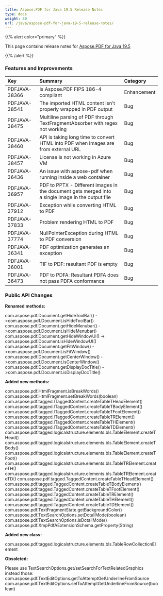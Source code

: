 ```yaml
---
title: Aspose.PDF for Java 19.5 Release Notes
type: docs
weight: 80
url: /java/aspose-pdf-for-java-19-5-release-notes/
---
```


{{% alert color="primary" %}} 

This page contains release notes for [Aspose.PDF for Java 19.5](https://repository.aspose.com/repo/com/aspose/aspose-pdf/19.5/)

{{% /alert %}} 
### **Features and Improvements**

|**Key**|**Summary**|**Category**|
| :- | :- | :- |
|PDFJAVA-38366|Is Aspose.PDF FIPS 186-4 compliant|Enhancement|
|PDFJAVA-38541|The imported HTML content isn't properly wrapped in PDF output|Bug|
|PDFJAVA-38475|Multiline parsing of PDF through TextFragmentAbsorber with regex not working|Bug|
|PDFJAVA-38460|API is taking long time to convert HTML into PDF when images are from external URL|Bug|
|PDFJAVA-38457|License is not working in Azure VM|Bug|
|PDFJAVA-36436|An issue with aspose-pdf when running inside a web container|Bug|
|PDFJAVA-36957|PDF to PPTX - Different images in the document gets merged into<br> a single image in the output file|Bug|
|PDFJAVA-37912|Exception while converting HTML to PDF|Bug|
|PDFJAVA-37833|Problem rendering HTML to PDF|Bug|
|PDFJAVA-37774|NullPointerException during HTML to PDF conversion|Bug|
|PDFJAVA-36341|PDF optimization generates an exception|Bug|
|PDFJAVA-36001|TIF to PDF: resultant PDF is empty|Bug|
|PDFJAVA-36473|PDF to PDFA: Resultant PDFA does not pass PDFA conformance|Bug|
### **Public API Changes**
**Renamed methods:** 

com.aspose.pdf.Document.getHideToolBar() ->com.aspose.pdf.Document.isHideToolBar()   
com.aspose.pdf.Document.getHideMenubar() ->com.aspose.pdf.Document.isHideMenubar()   
com.aspose.pdf.Document.getHideWindowUI() ->  com.aspose.pdf.Document.isHideWindowUI()   
com.aspose.pdf.Document.getFitWindow() ->com.aspose.pdf.Document.isFitWindow()
com.aspose.pdf.Document.getCenterWindow() ->com.aspose.pdf.Document.isCenterWindow()
com.aspose.pdf.Document.getDisplayDocTitle() ->com.aspose.pdf.Document.isDisplayDocTitle()

**Added new methods:** 

com.aspose.pdf.HtmlFragment.isBreakWords()   
com.aspose.pdf.HtmlFragment.setBreakWords(boolean)
com.aspose.pdf.tagged.ITaggedContent.createTableTHeadElement()
com.aspose.pdf.tagged.ITaggedContent.createTableTBodyElement()
com.aspose.pdf.tagged.ITaggedContent.createTableTFootElement()
com.aspose.pdf.tagged.ITaggedContent.createTableTRElement()
com.aspose.pdf.tagged.ITaggedContent.createTableTHElement()
com.aspose.pdf.tagged.ITaggedContent.createTableTDElement()
com.aspose.pdf.tagged.logicalstructure.elements.bls.TableElement.createTHead()
com.aspose.pdf.tagged.logicalstructure.elements.bls.TableElement.createTBody()
com.aspose.pdf.tagged.logicalstructure.elements.bls.TableElement.createTFoot()
com.aspose.pdf.tagged.logicalstructure.elements.bls.TableTRElement.createTH()
com.aspose.pdf.tagged.logicalstructure.elements.bls.TableTRElement.createTD()
com.aspose.pdf.tagged.TaggedContent.createTableTHeadElement()
com.aspose.pdf.tagged.TaggedContent.createTableTBodyElement()
com.aspose.pdf.tagged.TaggedContent.createTableTFootElement()
com.aspose.pdf.tagged.TaggedContent.createTableTRElement()
com.aspose.pdf.tagged.TaggedContent.createTableTHElement()
com.aspose.pdf.tagged.TaggedContent.createTableTDElement()
com.aspose.pdf.TextFragmentState.getBackgroundColor()
com.aspose.pdf.TextSearchOptions.setDotallMode(boolean)
com.aspose.pdf.TextSearchOptions.isDotallMode()
com.aspose.pdf.XmpPdfAExtensionSchema.getProperty(String)

**Added new class:**

com.aspose.pdf.tagged.logicalstructure.elements.bls.TableRowCollectionElement

**Obsoleted:**

Please use TextSearchOptions.get/setSearchForTextRelatedGraphics instead those:
com.aspose.pdf.TextEditOptions.getToAttemptGetUnderlineFromSource
com.aspose.pdf.TextEditOptions.setToAttemptGetUnderlineFromSource(boolean)
